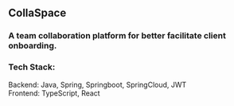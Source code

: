 ## CollaSpace
### A team collaboration platform for better facilitate client onboarding.

### Tech Stack:
Backend: Java, Spring, Springboot, SpringCloud, JWT <br>
Frontend: TypeScript, React